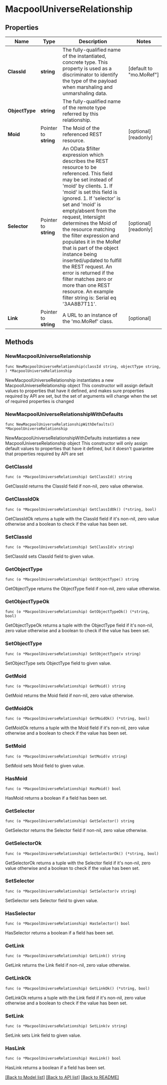 # MacpoolUniverseRelationship

## Properties

Name | Type | Description | Notes
------------ | ------------- | ------------- | -------------
**ClassId** | **string** | The fully-qualified name of the instantiated, concrete type. This property is used as a discriminator to identify the type of the payload when marshaling and unmarshaling data. | [default to "mo.MoRef"]
**ObjectType** | **string** | The fully-qualified name of the remote type referred by this relationship. | 
**Moid** | Pointer to **string** | The Moid of the referenced REST resource. | [optional] [readonly] 
**Selector** | Pointer to **string** | An OData $filter expression which describes the REST resource to be referenced. This field may be set instead of &#39;moid&#39; by clients. 1. If &#39;moid&#39; is set this field is ignored. 1. If &#39;selector&#39; is set and &#39;moid&#39; is empty/absent from the request, Intersight determines the Moid of the resource matching the filter expression and populates it in the MoRef that is part of the object instance being inserted/updated to fulfill the REST request. An error is returned if the filter matches zero or more than one REST resource. An example filter string is: Serial eq &#39;3AA8B7T11&#39;. | [optional] [readonly] 
**Link** | Pointer to **string** | A URL to an instance of the &#39;mo.MoRef&#39; class. | [optional] 

## Methods

### NewMacpoolUniverseRelationship

`func NewMacpoolUniverseRelationship(classId string, objectType string, ) *MacpoolUniverseRelationship`

NewMacpoolUniverseRelationship instantiates a new MacpoolUniverseRelationship object
This constructor will assign default values to properties that have it defined,
and makes sure properties required by API are set, but the set of arguments
will change when the set of required properties is changed

### NewMacpoolUniverseRelationshipWithDefaults

`func NewMacpoolUniverseRelationshipWithDefaults() *MacpoolUniverseRelationship`

NewMacpoolUniverseRelationshipWithDefaults instantiates a new MacpoolUniverseRelationship object
This constructor will only assign default values to properties that have it defined,
but it doesn't guarantee that properties required by API are set

### GetClassId

`func (o *MacpoolUniverseRelationship) GetClassId() string`

GetClassId returns the ClassId field if non-nil, zero value otherwise.

### GetClassIdOk

`func (o *MacpoolUniverseRelationship) GetClassIdOk() (*string, bool)`

GetClassIdOk returns a tuple with the ClassId field if it's non-nil, zero value otherwise
and a boolean to check if the value has been set.

### SetClassId

`func (o *MacpoolUniverseRelationship) SetClassId(v string)`

SetClassId sets ClassId field to given value.


### GetObjectType

`func (o *MacpoolUniverseRelationship) GetObjectType() string`

GetObjectType returns the ObjectType field if non-nil, zero value otherwise.

### GetObjectTypeOk

`func (o *MacpoolUniverseRelationship) GetObjectTypeOk() (*string, bool)`

GetObjectTypeOk returns a tuple with the ObjectType field if it's non-nil, zero value otherwise
and a boolean to check if the value has been set.

### SetObjectType

`func (o *MacpoolUniverseRelationship) SetObjectType(v string)`

SetObjectType sets ObjectType field to given value.


### GetMoid

`func (o *MacpoolUniverseRelationship) GetMoid() string`

GetMoid returns the Moid field if non-nil, zero value otherwise.

### GetMoidOk

`func (o *MacpoolUniverseRelationship) GetMoidOk() (*string, bool)`

GetMoidOk returns a tuple with the Moid field if it's non-nil, zero value otherwise
and a boolean to check if the value has been set.

### SetMoid

`func (o *MacpoolUniverseRelationship) SetMoid(v string)`

SetMoid sets Moid field to given value.

### HasMoid

`func (o *MacpoolUniverseRelationship) HasMoid() bool`

HasMoid returns a boolean if a field has been set.

### GetSelector

`func (o *MacpoolUniverseRelationship) GetSelector() string`

GetSelector returns the Selector field if non-nil, zero value otherwise.

### GetSelectorOk

`func (o *MacpoolUniverseRelationship) GetSelectorOk() (*string, bool)`

GetSelectorOk returns a tuple with the Selector field if it's non-nil, zero value otherwise
and a boolean to check if the value has been set.

### SetSelector

`func (o *MacpoolUniverseRelationship) SetSelector(v string)`

SetSelector sets Selector field to given value.

### HasSelector

`func (o *MacpoolUniverseRelationship) HasSelector() bool`

HasSelector returns a boolean if a field has been set.

### GetLink

`func (o *MacpoolUniverseRelationship) GetLink() string`

GetLink returns the Link field if non-nil, zero value otherwise.

### GetLinkOk

`func (o *MacpoolUniverseRelationship) GetLinkOk() (*string, bool)`

GetLinkOk returns a tuple with the Link field if it's non-nil, zero value otherwise
and a boolean to check if the value has been set.

### SetLink

`func (o *MacpoolUniverseRelationship) SetLink(v string)`

SetLink sets Link field to given value.

### HasLink

`func (o *MacpoolUniverseRelationship) HasLink() bool`

HasLink returns a boolean if a field has been set.


[[Back to Model list]](../README.md#documentation-for-models) [[Back to API list]](../README.md#documentation-for-api-endpoints) [[Back to README]](../README.md)



